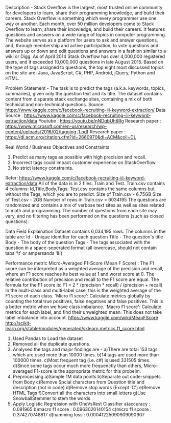 Description -
Stack Overflow is the largest, most trusted online community for developers to learn, share their programming knowledge, and build their careers.
Stack Overflow is something which every programmer use one way or another. Each month, over 50 million developers come to Stack Overflow to learn, share their knowledge, and build their careers. It features questions and answers on a wide range of topics in computer programming. The website serves as a platform for users to ask and answer questions, and, through membership and active participation, to vote questions and answers up or down and edit questions and answers in a fashion similar to a wiki or Digg. As of April 2014 Stack Overflow has over 4,000,000 registered users, and it exceeded 10,000,000 questions in late August 2015. Based on the type of tags assigned to questions, the top eight most discussed topics on the site are: Java, JavaScript, C#, PHP, Android, jQuery, Python and HTML.

Problem Statement - 
The task is to predict the tags (a.k.a. keywords, topics, summaries), given only the question text and its title. The dataset contains content from disparate stack exchange sites, containing a mix of both technical and non-technical questions.
Source: https://www.kaggle.com/c/facebook-recruiting-iii-keyword-extraction/
Data Source : https://www.kaggle.com/c/facebook-recruiting-iii-keyword-extraction/data
Youtube : https://youtu.be/nNDqbUhtIRg
Research paper : https://www.microsoft.com/en-us/research/wp-content/uploads/2016/02/tagging-1.pdf
Research paper : https://dl.acm.org/citation.cfm?id=2660970&dl=ACM&coll=DL

Real World / Business Objectives and Constraints 
1. Predict as many tags as possible with high precision and recall.
2. Incorrect tags could impact customer experience on StackOverflow.
3. No strict latency constraints.

Refer: https://www.kaggle.com/c/facebook-recruiting-iii-keyword-extraction/data
All of the data is in 2 files: Train and Test.
Train.csv contains 4 columns: Id,Title,Body,Tags.
Test.csv contains the same columns but without the Tags, which you are to predict.
Size of Train.csv - 6.75GB
Size of Test.csv - 2GB
Number of rows in Train.csv = 6034195
The questions are randomized and contains a mix of verbose text sites as well as sites related to math and programming. The number of questions from each site may vary, and no filtering has been performed on the questions (such as closed questions).

Data Field Explaination
Dataset contains 6,034,195 rows. The columns in the table are:
Id - Unique identifier for each question
Title - The question's title
Body - The body of the question
Tags - The tags associated with the question in a space-seperated format (all lowercase, should not contain tabs '\t' or ampersands '&')

Performance metric
Micro-Averaged F1-Score (Mean F Score) : The F1 score can be interpreted as a weighted average of the precision and recall, where an F1 score reaches its best value at 1 and worst score at 0. The relative contribution of precision and recall to the F1 score are equal. The formula for the F1 score is:
F1 = 2 * (precision * recall) / (precision + recall)
In the multi-class and multi-label case, this is the weighted average of the F1 score of each class.
'Micro f1 score':
Calculate metrics globally by counting the total true positives, false negatives and false positives. This is a better metric when we have class imbalance.
'Macro f1 score':
Calculate metrics for each label, and find their unweighted mean. This does not take label imbalance into account.
https://www.kaggle.com/wiki/MeanFScore
http://scikit-learn.org/stable/modules/generated/sklearn.metrics.f1_score.html


1. Used Pandas to Load the dataset
2. Removed all the duplicate questions.
3. Analysed the tags and major findings are - 
    a)There are total 153 tags which are used more than 10000 times.
    b)14 tags are used more than 100000 times.
    c)Most frequent tag (i.e. c#) is used 331505 times.
    d)Since some tags occur much more frequenctly than others, Micro-averaged F1-score is the appropriate metric for this probelm.
4. Preprocessing
    a)Sample 1M data points
    b)Separate out code-snippets from Body
    c)Remove Spcial characters from Question title and description (not in code)
    d)Remove stop words (Except 'C')
    e)Remove HTML Tags
    f)Convert all the characters into small letters
    g)Use SnowballStemmer to stem the words
 5. Apply Logistic Regression with OneVsRest Classifier
      a)accuracy : 0.081965
      b)macro f1 score : 0.0963020140154
      c)micro f1 scoore : 0.374270748817
      d)hamming loss : 0.00041225090909090907


